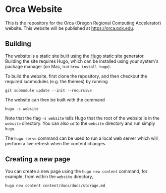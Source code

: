 # Orca Website

This is the repository for the Orca (Oregon Regional Computing Accelerator) website.
This website will be published at https://orca.pdx.edu.

## Building

The website is a static site built using the [Hugo](https://gohugo.io) static site generator.
Building the site requires Hugo, which can be installed using your system's package manager (on Mac, run `brew install hugo`).

To build the website, first clone the repository, and then checkout the required submodules (e.g. the themes) by running

```
git submodule update --init --recursive
```

The website can then be built with the command

```
hugo -s website
```

Note that the flag `-s website` tells Hugo that the root of the website is in the `website` directory.
You can also `cd` to the `website` directory and run simply `hugo`.

The `hugo serve` command can be used to run a local web server which will perform a live refresh when the content changes.

## Creating a new page

You can create a new page using the `hugo new content` command, for example, from within the `website` directory,

```
hugo new content content/docs/docs/storage.md
```
